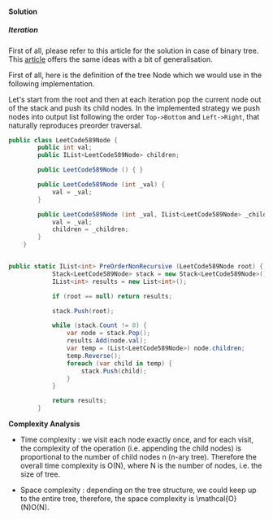 #### Solution

##### Iteration

First of all, please refer to this article for the solution in case of binary tree. This [article](https://leetcode.com/articles/binary-tree-preorder-transversal/) offers the same ideas with a bit of generalisation.

First of all, here is the definition of the tree Node which we would use in the following implementation.

Let's start from the root and then at each iteration pop the current node out of the stack and push its child nodes. In the implemented strategy we push nodes into output list following the order `Top->Bottom` and `Left->Right`, that naturally reproduces preorder traversal.

```C#
public class LeetCode589Node {
        public int val;
        public IList<LeetCode589Node> children;

        public LeetCode589Node () { }

        public LeetCode589Node (int _val) {
            val = _val;
        }

        public LeetCode589Node (int _val, IList<LeetCode589Node> _children) {
            val = _val;
            children = _children;
        }
    }


public static IList<int> PreOrderNonRecursive (LeetCode589Node root) {
            Stack<LeetCode589Node> stack = new Stack<LeetCode589Node>();
            IList<int> results = new List<int>();

            if (root == null) return results;

            stack.Push(root);

            while (stack.Count != 0) {
                var node = stack.Pop();
                results.Add(node.val);
                var temp = (List<LeetCode589Node>) node.children;
                temp.Reverse();
                foreach (var child in temp) {
                    stack.Push(child);
                }
            }

            return results;
        }
```

**Complexity Analysis**

- Time complexity : we visit each node exactly once, and for each visit, the complexity of the operation (i.e. appending the child nodes) is proportional to the number of child nodes n (n-ary tree). Therefore the overall time complexity is O(N), where N is the number of nodes, i.e. the size of tree.

- Space complexity : depending on the tree structure, we could keep up to the entire tree, therefore, the space complexity is \mathcal{O}(N)O(N).
